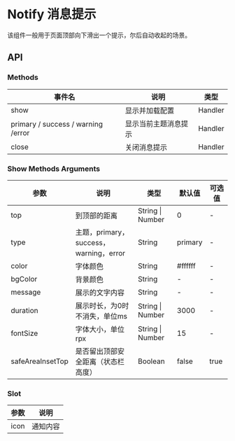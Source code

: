 # Notify 消息提示

该组件一般用于页面顶部向下滑出一个提示，尔后自动收起的场景。

## API

### Methods

| 事件名 | 说明 | 类型 |
|--------|------|------|
| show | 显示并加载配置 | Handler |
| primary / success / warning /error | 显示当前主题消息提示 | Handler |
| close | 关闭消息提示 | Handler |

### Show Methods Arguments

| 参数 | 说明 | 类型 | 默认值 | 可选值 |
|------|------|------|--------|--------|
| top | 到顶部的距离 | String \| Number | 0 | - |
| type | 主题，primary，success，warning，error | String | primary | - |
| color | 字体颜色 | String | #ffffff | - |
| bgColor | 背景颜色 | String | - | - |
| message | 展示的文字内容 | String | - | - |
| duration | 展示时长，为0时不消失，单位ms | String \| Number | 3000 | - |
| fontSize | 字体大小，单位rpx | String \| Number | 15 | - |
| safeAreaInsetTop | 是否留出顶部安全距离（状态栏高度） | Boolean | false | true |

### Slot

| 参数 | 说明 |
|------|------|
| icon | 通知内容 |